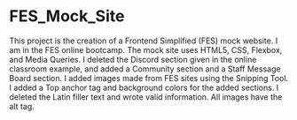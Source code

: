 # FES_Mock_Site
This project is the creation of a Frontend Simplified (FES) mock website. I am in the FES online bootcamp. The mock site uses HTML5, CSS, Flexbox, and Media Queries. I deleted the Discord section given in the online classroom example, and added a Community section and a Staff Message Board section. I added images made from FES sites using the Snipping Tool. I added a Top anchor tag and background colors for the added sections. I deleted the Latin filler text and wrote valid information. All images have the alt tag. 
